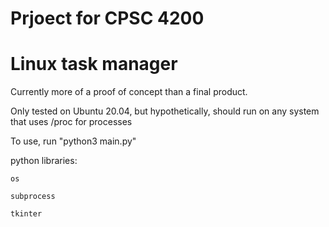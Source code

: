# Prjoect for CPSC 4200
# Linux task manager

Currently more of a proof of concept than a final product.

Only tested on Ubuntu 20.04, but hypothetically, should run on any system that uses /proc
for processes

To use, run "python3 main.py"

python libraries:

`os`

`subprocess`

`tkinter`